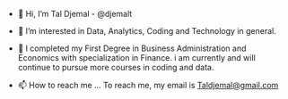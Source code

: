 - 👋 Hi, I’m Tal Djemal - @djemalt
- 👀 I’m interested in Data, Analytics, Coding and Technology in general.
- 🌱 I completed my First Degree in Business Administration and Economics with specialization in Finance.
      i am currently and will continue to pursue more courses in coding and data.

- 📫 How to reach me ... To reach me, my email is Taldjemal@gmail.com

<!---
djemalt/djemalt is a ✨ special ✨ repository because its `README.md` (this file) appears on your GitHub profile.
You can click the Preview link to take a look at your changes.
--->
